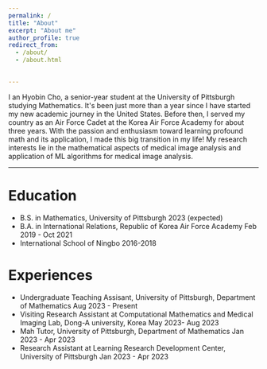 ```yaml
---
permalink: /
title: "About"
excerpt: "About me"
author_profile: true
redirect_from: 
  - /about/
  - /about.html

 
---
```


I an Hyobin Cho, a senior-year student at the University of Pittsburgh studying Mathematics. It's been just more than a year since I have started my new academic journey in the United States. Before then, I served my country as an Air Force Cadet at the Korea Air Force Academy for about three years. With the passion and enthusiasm toward learning profound math and its application, I made this big transition in my life! My research interests lie in the mathematical aspects of medical image analysis and application of ML algorithms for medical image analysis.

---
Education
======
* B.S. in Mathematics, University of Pittsburgh 2023 (expected)
* B.A. in International Relations, Republic of Korea Air Force Academy Feb 2019 -  Oct 2021
* International School of Ningbo 2016-2018

Experiences
======
* Undergraduate Teaching Assisant, University of Pittsburgh, Department of Mathematics Aug 2023 - Present
* Visiting Research Assistant at Computational Mathematics and Medical Imaging Lab, Dong-A university, Korea May 2023- Aug 2023
* Mah Tutor, University of Pittsburgh, Department of Mathematics Jan 2023 - Apr 2023
* Research Assistant at Learning Research Development Center, University of Pittsburgh Jan 2023 - Apr 2023
